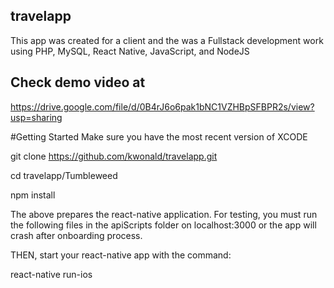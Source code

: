## travelapp
This app was created for a client and the was a Fullstack development work using PHP, MySQL, React Native, JavaScript, and NodeJS

## Check demo video at
https://drive.google.com/file/d/0B4rJ6o6pak1bNC1VZHBpSFBPR2s/view?usp=sharing

#Getting Started
Make sure you have the most recent version of XCODE

git clone https://github.com/kwonald/travelapp.git

cd travelapp/Tumbleweed

npm install 

The above prepares the react-native application.
For testing, you must run the following files in the apiScripts folder on localhost:3000 or the app will crash after onboarding process.

THEN, start your react-native app with the command:

react-native run-ios
